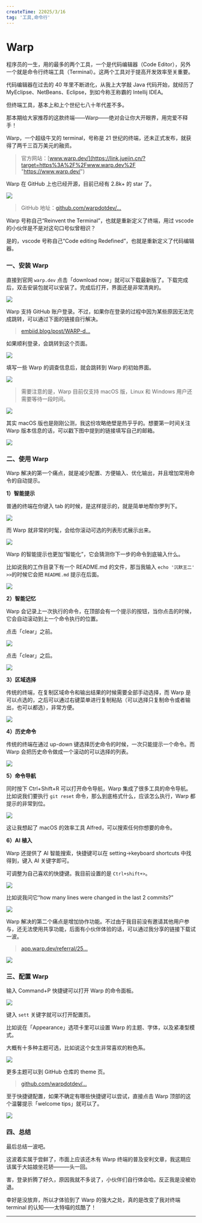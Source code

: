 ```yaml
---
createTime: 22025/3/16
tag: '工具,命令行'
---
```

# Warp

程序员的一生，用的最多的两个工具，一个是代码编辑器（Code Editor），另外一个就是命令行终端工具（Terminal）。这两个工具对于提高开发效率至关重要。

代码编辑器在过去的 40 年里不断进化，从我上大学敲 Java 代码开始，就经历了 MyEclipse、NetBeans、Eclipse，到如今称王称霸的 Intellij IDEA。

但终端工具，基本上和上个世纪七八十年代差不多。

那本期给大家推荐的这款终端——Warp——绝对会让你大开眼界，用完爱不释手！

Warp，一个超级牛叉的 terminal，号称是 21 世纪的终端，还未正式发布，就获得了两千三百万美元的融资。

> 官方网站：[www.warp.dev/](https://link.juejin.cn/?target=https%3A%2F%2Fwww.warp.dev%2F "https://www.warp.dev/")

Warp 在 GitHub 上也已经开源，目前已经有 2.8k+ 的 star 了。

![](https://p3-juejin.byteimg.com/tos-cn-i-k3u1fbpfcp/e490a48492aa4ad0aba0f13173731cee~tplv-k3u1fbpfcp-zoom-in-crop-mark:4536:0:0:0.image)

> GitHub 地址：[github.com/warpdotdev/…](https://link.juejin.cn/?target=https%3A%2F%2Fgithub.com%2Fwarpdotdev%2FWarp "https://github.com/warpdotdev/Warp")

Warp 号称自己“Reinvent the Terminal”，也就是重新定义了终端，用过 vscode 的小伙伴是不是对这句口号似曾相识？

是的，vscode 号称自己“Code editing Redefined”，也就是重新定义了代码编辑器。

### 一、安装 Warp

直接到官网 `warp.dev` 点击「download now」就可以下载最新版了。下载完成后，双击安装包就可以安装了。完成后打开，界面还是非常清爽的。

![](https://p3-juejin.byteimg.com/tos-cn-i-k3u1fbpfcp/97e6026e91b543e592a873a7f322fa9e~tplv-k3u1fbpfcp-zoom-in-crop-mark:4536:0:0:0.image)

Warp 支持 GitHub 账户登录。不过，如果你在登录的过程中因为某些原因无法完成跳转，可以通过下面的链接自行解决。

> [embiid.blog/post/WARP-d…](https://link.juejin.cn/?target=https%3A%2F%2Fembiid.blog%2Fpost%2FWARP-does-not-work-after-submitting-an-invite-code%2F "https://embiid.blog/post/WARP-does-not-work-after-submitting-an-invite-code/")

如果顺利登录，会跳转到这个页面。

![](https://p3-juejin.byteimg.com/tos-cn-i-k3u1fbpfcp/b3af40670d844e29a98d77fee5bcf734~tplv-k3u1fbpfcp-zoom-in-crop-mark:4536:0:0:0.image)

填写一些 Warp 的调查信息后，就会跳转到 Warp 的初始界面。

![](https://p3-juejin.byteimg.com/tos-cn-i-k3u1fbpfcp/b063bb4bba6a480681462f211471e4b2~tplv-k3u1fbpfcp-zoom-in-crop-mark:4536:0:0:0.image)

> 需要注意的是，Warp 目前仅支持 macOS 版，Linux 和 Windows 用户还需要等待一段时间。

![](https://p3-juejin.byteimg.com/tos-cn-i-k3u1fbpfcp/d8c47dffd56e44958100e8f327f2a0b1~tplv-k3u1fbpfcp-zoom-in-crop-mark:4536:0:0:0.image)

其实 macOS 版也是刚刚公测，我这份攻略绝壁是热乎乎的。想要第一时间关注 Warp 版本信息的话，可以戳下图中提到的链接填写自己的邮箱。

![](https://p3-juejin.byteimg.com/tos-cn-i-k3u1fbpfcp/81646789e9be419086acfaa164454727~tplv-k3u1fbpfcp-zoom-in-crop-mark:4536:0:0:0.image)

### 二、使用 Warp

Warp 解决的第一个痛点，就是减少配置、方便输入、优化输出，并且增加常用命令的自动提示。

**1）智能提示**

普通的终端在你键入 tab 的时候，是这样提示的，就是简单地帮你罗列下。

![](https://p3-juejin.byteimg.com/tos-cn-i-k3u1fbpfcp/a6f82267fffd4299b80373bbbce48a92~tplv-k3u1fbpfcp-zoom-in-crop-mark:4536:0:0:0.image)

而 Warp 就非常的时髦，会给你滚动可选的列表形式展示出来。

![](https://p3-juejin.byteimg.com/tos-cn-i-k3u1fbpfcp/d8bab5058a534599b1adbc19cd3bbf3a~tplv-k3u1fbpfcp-zoom-in-crop-mark:4536:0:0:0.image)

Warp 的智能提示也更加“智能化”，它会猜测你下一步的命令到底输入什么。

比如说我的工作目录下有一个 README.md 的文件，那当我输入 `echo '沉默王二' >>`的时候它会把 `README.md` 提示在后面。

![](https://p3-juejin.byteimg.com/tos-cn-i-k3u1fbpfcp/c1d2c131af9c4b16b68ce328d08631f5~tplv-k3u1fbpfcp-zoom-in-crop-mark:4536:0:0:0.image)

**2）智能记忆**

Warp 会记录上一次执行的命令，在顶部会有一个提示的按钮，当你点击的时候，它会自动滚动到上一个命令执行的位置。

点击「clear」之前。

![](https://p3-juejin.byteimg.com/tos-cn-i-k3u1fbpfcp/f89eabfb593d479c9c73f2938865b9d9~tplv-k3u1fbpfcp-zoom-in-crop-mark:4536:0:0:0.image)

点击「clear」之后。

![](https://p3-juejin.byteimg.com/tos-cn-i-k3u1fbpfcp/395e6f3f211148a6a542968b1e37f4c1~tplv-k3u1fbpfcp-zoom-in-crop-mark:4536:0:0:0.image)

**3）区域选择**

传统的终端，在复制区域命令和输出结果的时候需要全部手动选择，而 Warp 是可以点选的，之后可以通过右键菜单进行复制粘贴（可以选择只复制命令或者输出，也可以都选），非常方便。

![](https://p3-juejin.byteimg.com/tos-cn-i-k3u1fbpfcp/a68bee7eb7cb40758e6e24a088201669~tplv-k3u1fbpfcp-zoom-in-crop-mark:4536:0:0:0.image)

**4）历史命令**

传统的终端在通过 up-down 键选择历史命令的时候，一次只能提示一个命令。而 Warp 会把历史命令做成一个滚动的可以选择的列表。

![](https://p3-juejin.byteimg.com/tos-cn-i-k3u1fbpfcp/f1ad8a5e67df48bfbf2f0e3b35175acc~tplv-k3u1fbpfcp-zoom-in-crop-mark:4536:0:0:0.image)

**5）命令导航**

同时按下 Ctrl+Shift+R 可以打开命令导航，Warp 集成了很多工具的命令导航。比如说我们要执行 `git reset` 命令，那么到底格式什么，应该怎么执行，Warp 都提示的非常到位。

![](https://p3-juejin.byteimg.com/tos-cn-i-k3u1fbpfcp/b2674b8bc8714ff4872b86a0e5fed8c0~tplv-k3u1fbpfcp-zoom-in-crop-mark:4536:0:0:0.image)

这让我想起了 macOS 的效率工具 Alfred，可以搜索任何你想要的命令。

**6）AI 植入**

Warp 还提供了 AI 智能搜索，快捷键可以在 setting→keyboard shortcuts 中找得到，键入 AI 关键字即可。

可调整为自己喜欢的快捷键。我目前设置的是 `Ctrl+shift+>`。

![](https://p3-juejin.byteimg.com/tos-cn-i-k3u1fbpfcp/d9457b9e7e2b42a78f629c59670274d1~tplv-k3u1fbpfcp-zoom-in-crop-mark:4536:0:0:0.image)

比如说我问它“how many lines were changed in the last 2 commits?”

![](https://p3-juejin.byteimg.com/tos-cn-i-k3u1fbpfcp/478874761e41458bbbfc6df5717b0877~tplv-k3u1fbpfcp-zoom-in-crop-mark:4536:0:0:0.image)

Warp 解决的第二个痛点是增加协作功能。不过由于我目前没有邀请其他用户参与，还无法使用共享功能，后面有小伙伴体验的话，可以通过我分享的链接下载试一波。

> [app.warp.dev/referral/25…](https://link.juejin.cn/?target=https%3A%2F%2Fapp.warp.dev%2Freferral%2F25KR3Y "https://app.warp.dev/referral/25KR3Y")

![](https://p3-juejin.byteimg.com/tos-cn-i-k3u1fbpfcp/1ec2af36b41948909f677be9e08ae15a~tplv-k3u1fbpfcp-zoom-in-crop-mark:4536:0:0:0.image)

### 三、配置 Warp

输入 Command+P 快捷键可以打开 Warp 的命令面板。

![](https://p3-juejin.byteimg.com/tos-cn-i-k3u1fbpfcp/178ee2dca11d4f1299c6094d5a73142f~tplv-k3u1fbpfcp-zoom-in-crop-mark:4536:0:0:0.image)

键入 `sett` 关键字就可以打开配置页。

比如说在「Appearance」选项卡里可以设置 Warp 的主题、字体，以及紧凑型模式。

大概有十多种主题可选，比如说这个女生非常喜欢的粉色系。

![](https://p3-juejin.byteimg.com/tos-cn-i-k3u1fbpfcp/a4a3edde568145fdb5d9fd34141eb7f7~tplv-k3u1fbpfcp-zoom-in-crop-mark:4536:0:0:0.image)

更多主题可以到 GitHub 仓库的 theme 页。

> [github.com/warpdotdev/…](https://link.juejin.cn/?target=https%3A%2F%2Fgithub.com%2Fwarpdotdev%2Fthemes "https://github.com/warpdotdev/themes")

至于快捷键配置，如果不确定有哪些快捷键可以尝试，直接点击 Warp 顶部的这个温馨提示「welcome tips」就可以了。

![](https://p3-juejin.byteimg.com/tos-cn-i-k3u1fbpfcp/db423cd366f34bf7a373c3b548c5e518~tplv-k3u1fbpfcp-zoom-in-crop-mark:4536:0:0:0.image)

### 四、总结

最后总结一波吧。

这波着实属于尝鲜了，市面上应该还木有 Warp 终端的普及安利文章，我这期应该属于大姑娘坐花轿———头一回。

害，登录折腾了好久，原因我就不多说了，小伙伴们自行体会哈。反正我是没被劝退。

幸好是没放弃，所以才体验到了 Warp 的强大之处，真的是改变了我对终端 terminal 的认知——太特喵的炫酷了！

* * *
